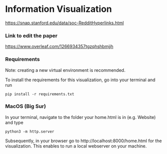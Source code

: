 # Information Visualization

https://snap.stanford.edu/data/soc-RedditHyperlinks.html

### Link to edit the paper

https://www.overleaf.com/1266934357tgzqhshbmjjh

### Requirements
Note: creating a new virtual environment is recommended.

To install the requirements for this visualization, go into your terminal and run

```
pip install -r requirements.txt 
```

### MacOS (Big Sur)

In your terminal, navigate to the folder your home.html is in (e.g. Website) and type 

```
python3 -m http.server
```

Subsequently, in your browser go to http://localhost:8000/home.html for the visualization. This enables to run a local webserver on your machine.
